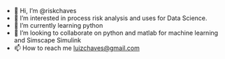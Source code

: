 - 👋 Hi, I’m @riskchaves
- 👀 I’m interested in process risk analysis and uses for Data Science.
- 🌱 I’m currently learning python
- 💞️ I’m looking to collaborate on python and matlab for machine learning and Simscape Simulink
- 📫 How to reach me luizchaves@gmail.com

 
